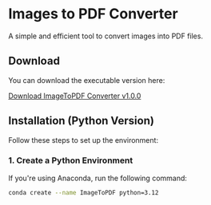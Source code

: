 # Images to PDF Converter

A simple and efficient tool to convert images into PDF files.

## Download

You can download the executable version here:

[Download ImageToPDF Converter v1.0.0](https://github.com/user-attachments/files/19116849/ImageToPDF.Converterv1.0.0.zip)

## Installation (Python Version)

Follow these steps to set up the environment:

### 1. Create a Python Environment
If you're using Anaconda, run the following command:
```bash
conda create --name ImageToPDF python=3.12
